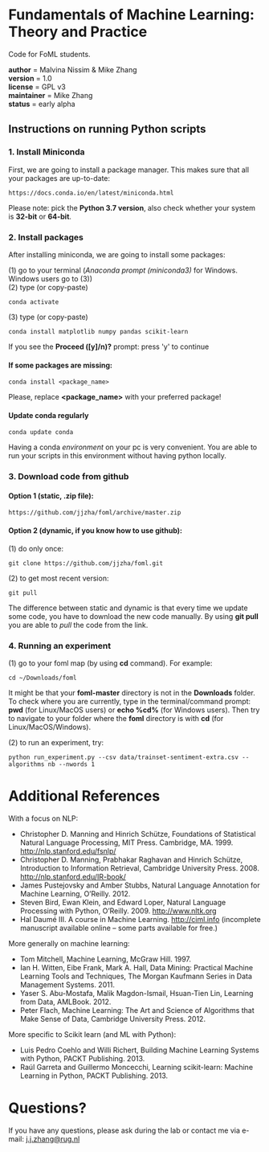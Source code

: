 # Fundamentals of Machine Learning: Theory and Practice

Code for FoML students.

__author__ = Malvina Nissim & Mike Zhang  
__version__ = 1.0  
__license__ = GPL v3  
__maintainer__ = Mike Zhang  
__status__ = early alpha  

## Instructions on running Python scripts
### 1. Install Miniconda

First, we are going to install a package manager. This makes sure that all your packages are up-to-date:

    https://docs.conda.io/en/latest/miniconda.html    
    
Please note: pick the **Python 3.7 version**, also check whether your system is **32-bit** or **64-bit**.  

### 2. Install packages

After installing miniconda, we are going to install some packages:  

(1) go to your terminal (*Anaconda prompt (miniconda3)* for Windows. Windows users go to (3))  
(2) type (or copy-paste)  

    conda activate  

(3) type (or copy-paste)  

    conda install matplotlib numpy pandas scikit-learn  
    
If you see the **Proceed ([y]/n)?** prompt: press 'y' to continue

#### If some packages are missing:  

    conda install <package_name>  

Please, replace **<package_name>** with your preferred package!  

#### Update conda regularly

    conda update conda

Having a conda *environment* on your pc is very convenient. You are able to run your scripts in this environment without having python locally.

### 3. Download code from github

#### Option 1 (static, .zip file):  
    https://github.com/jjzha/foml/archive/master.zip  

#### Option 2 (dynamic, if you know how to use github):  
(1) do only once:  

    git clone https://github.com/jjzha/foml.git  

(2) to get most recent version:  

    git pull

The difference between static and dynamic is that every time we update some code, you have to download the new code manually. By using **git pull** you are able to *pull* the code from the link.

### 4. Running an experiment

(1) go to your foml map (by using **cd** command). For example:  

    cd ~/Downloads/foml
   
It might be that your **foml-master** directory is not in the **Downloads** folder. To check where you are currently, type in the terminal/command prompt: **pwd** (for Linux/MacOS users) or **echo %cd%** (for Windows users). Then try to navigate to your folder where the **foml** directory is with **cd** (for Linux/MacOS/Windows).

(2) to run an experiment, try:  

    python run_experiment.py --csv data/trainset-sentiment-extra.csv --algorithms nb --nwords 1


# Additional References

With a focus on NLP:  

- Christopher D. Manning and Hinrich Schütze, Foundations of Statistical Natural Language Processing, MIT Press. Cambridge, MA. 1999. http://nlp.stanford.edu/fsnlp/
- Christopher D. Manning, Prabhakar Raghavan and Hinrich Schütze, Introduction to Information Retrieval, Cambridge University Press. 2008. http://nlp.stanford.edu/IR-book/
- James Pustejovsky and Amber Stubbs, Natural Language Annotation for Machine Learning, O’Reilly. 2012.
- Steven Bird, Ewan Klein, and Edward Loper, Natural Language Processing with Python, O’Reilly. 2009. http://www.nltk.org
- Hal Daumé III. A course in Machine Learning. http://ciml.info (incomplete manuscript available online – some parts available for free.)

More generally on machine learning:  

- Tom Mitchell, Machine Learning, McGraw Hill. 1997.
- Ian H. Witten, Eibe Frank, Mark A. Hall, Data Mining: Practical Machine Learning Tools and Techniques, The Morgan Kaufmann Series in Data Management Systems. 2011.
- Yaser S. Abu-Mostafa, Malik Magdon-Ismail, Hsuan-Tien Lin, Learning from Data, AMLBook. 2012.
- Peter Flach, Machine Learning: The Art and Science of Algorithms that Make Sense of Data, Cambridge University Press. 2012.

More specific to Scikit learn (and ML with Python):  

- Luis Pedro Coehlo and Willi Richert, Building Machine Learning Systems with Python, PACKT Publishing. 2013.
- Raúl Garreta and Guillermo Moncecchi, Learning scikit-learn: Machine Learning in Python, PACKT Publishing. 2013.


# Questions?

If you have any questions, please ask during the lab or contact me via e-mail:
    j.j.zhang@rug.nl
